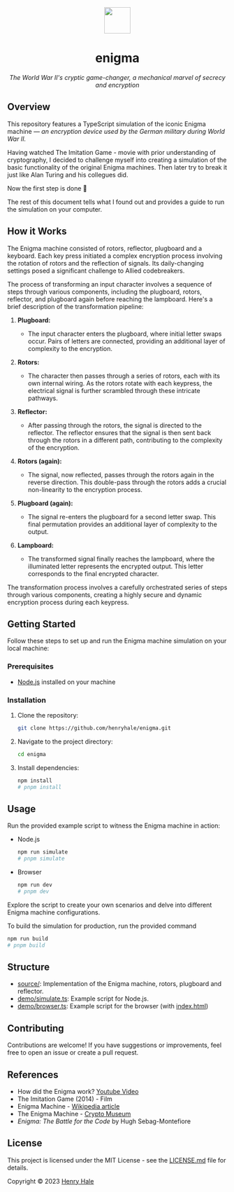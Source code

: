 <div align=center>

<img width=60 src=https://upload.wikimedia.org/wikipedia/commons/3/37/Enigma-logo.svg>

# enigma

_The World War II's cryptic game-changer, a mechanical marvel of secrecy and encryption_

</div>

## Overview

This repository features a TypeScript simulation of the iconic Enigma machine — _an encryption device used by the German military during World War II._

Having watched The Imitation Game - movie with prior understanding of cryptography, I decided to challenge myself into creating a simulation of the basic functionality of the original Enigma machines. Then later try to break it just like Alan Turing and his collegues did.

Now the first step is done 🎉

The rest of this document tells what I found out and provides a guide to run the simulation on your computer.

## How it Works

The Enigma machine consisted of rotors, reflector, plugboard and a keyboard.
Each key press initiated a complex encryption process involving the rotation of rotors and the reflection of signals.
Its daily-changing settings posed a significant challenge to Allied codebreakers.

The process of transforming an input character involves a sequence of steps through various components, including the plugboard, rotors, reflector, and plugboard again before reaching the lampboard.
Here's a brief description of the transformation pipeline:

1. **Plugboard:**

   - The input character enters the plugboard, where initial letter swaps occur. Pairs of letters are connected, providing an additional layer of complexity to the encryption.

2. **Rotors:**

   - The character then passes through a series of rotors, each with its own internal wiring. As the rotors rotate with each keypress, the electrical signal is further scrambled through these intricate pathways.

3. **Reflector:**

   - After passing through the rotors, the signal is directed to the reflector. The reflector ensures that the signal is then sent back through the rotors in a different path, contributing to the complexity of the encryption.

4. **Rotors (again):**

   - The signal, now reflected, passes through the rotors again in the reverse direction. This double-pass through the rotors adds a crucial non-linearity to the encryption process.

5. **Plugboard (again):**

   - The signal re-enters the plugboard for a second letter swap. This final permutation provides an additional layer of complexity to the output.

6. **Lampboard:**
   - The transformed signal finally reaches the lampboard, where the illuminated letter represents the encrypted output. This letter corresponds to the final encrypted character.

The transformation process involves a carefully orchestrated series of steps through various components, creating a highly secure and dynamic encryption process during each keypress.

## Getting Started

Follow these steps to set up and run the Enigma machine simulation on your local machine:

### Prerequisites

- [Node.js](https://nodejs.org/) installed on your machine

### Installation

1. Clone the repository:

   ```bash
   git clone https://github.com/henryhale/enigma.git
   ```

2. Navigate to the project directory:

   ```bash
   cd enigma
   ```

3. Install dependencies:

   ```bash
   npm install
   # pnpm install
   ```

## Usage

Run the provided example script to witness the Enigma machine in action:

- Node.js

  ```bash
  npm run simulate
  # pnpm simulate
  ```

- Browser

  ```bash
  npm run dev
  # pnpm dev
  ```

Explore the script to create your own scenarios and delve into different Enigma machine configurations.

To build the simulation for production, run the provided command

```bash
npm run build
# pnpm build
```

## Structure

- [source/](./source/): Implementation of the Enigma machine, rotors, plugboard and reflector.
- [demo/simulate.ts](./demo/simulate.ts): Example script for Node.js.
- [demo/browser.ts](./demo/browser.ts): Example script for the browser (with [index.html](./index.html))

## Contributing

Contributions are welcome! If you have suggestions or improvements, feel free to open an issue or create a pull request.

## References

- How did the Enigma work? [Youtube Video](https://youtu.be/ybkkiGtJmkM)
- The Imitation Game (2014) - Film
- Enigma Machine - [Wikipedia article](https://en.wikipedia.org/wiki/Enigma_machine)
- The Enigma Machine - [Crypto Museum](https://www.cryptomuseum.com/crypto/enigma/)
- _Enigma: The Battle for the Code_ by Hugh Sebag-Montefiore

## License

This project is licensed under the MIT License - see the [LICENSE.md](./LICENSE.md) file for details.

Copyright &copy; 2023 [Henry Hale](https://github.com/henryhale)
